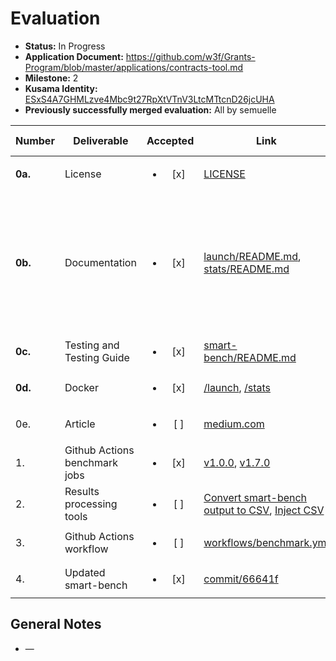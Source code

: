 # Evaluation

- **Status:** In Progress
- **Application Document:** https://github.com/w3f/Grants-Program/blob/master/applications/contracts-tool.md
- **Milestone:** 2
- **Kusama Identity:** [ESxS4A7GHMLzve4Mbc9t27RpXtVTnV3LtcMTtcnD26jcUHA](https://polkascan.io/pre/kusama/account/ESxS4A7GHMLzve4Mbc9t27RpXtVTnV3LtcMTtcnD26jcUHA)
- **Previously successfully merged evaluation:** All by semuelle

| Number | Deliverable | Accepted | Link | Evaluation Notes |
| ------ | ----------- | :------: | ---- |----------------- |
| **0a.** | License | <ul><li>[x] </li></ul> | [LICENSE](https://github.com/paritytech/smart-bench/blob/1be4373398c342b38beea7d45c85681c9c97739e/LICENSE) | GPLv3 |
| **0b.** | Documentation | <ul><li>[x] </li></ul> | [launch/README.md](https://github.com/paritytech/smart-bench/blob/1be4373398c342b38beea7d45c85681c9c97739e/launch/README.md), [stats/README.md](https://github.com/paritytech/smart-bench/blob/1be4373398c342b38beea7d45c85681c9c97739e/stats/README.md) | Describes building, running various chains, running the tool locally and generating data and graphs. |
| **0c.** | Testing and Testing Guide | <ul><li>[x] </li></ul> | [smart-bench/README.md](https://github.com/paritytech/smart-bench/blob/1be4373398c342b38beea7d45c85681c9c97739e/README.md#integration-tests) | — |
| **0d.** | Docker | <ul><li>[x] </li></ul> | [/launch](https://github.com/paritytech/smart-bench/blob/1be4373398c342b38beea7d45c85681c9c97739e/launch/smart_bench.Dockerfile), [/stats](https://github.com/paritytech/smart-bench/blob/1be4373398c342b38beea7d45c85681c9c97739e/stats/docker-compose.yml) | — |
| 0e. | Article | <ul><li>[ ] </li></ul> | [medium.com](https://medium.com/@s.miasojed/contracts-benchmarking-in-substrate-chains-6b0bf02dec2d) | to be reviewed |
| 1. | Github Actions benchmark jobs | <ul><li>[x] </li></ul> | [v1.0.0](https://github.com/paritytech/smart-bench/blob/92c22be26e0ed391eeeae2d709af307952d347d1/.github/workflows/benchmark.yml), [v1.7.0](https://github.com/paritytech/smart-bench/blob/5bdad1e5e615af5bfb7e77f9ccde71c567189a7b/.github/workflows/benchmark.yml) | — |
| 2. | Results processing tools | <ul><li>[ ] </li></ul> | [Convert smart-bench output to CSV](https://github.com/paritytech/smart-bench/blob/1be4373398c342b38beea7d45c85681c9c97739e/stats/smart_bench_to_csv.sh), [Inject CSV](https://github.com/paritytech/smart-bench/blob/1be4373398c342b38beea7d45c85681c9c97739e/stats/get_graph.sh) | — |
| 3. | Github Actions workflow | <ul><li>[ ] </li></ul> | [workflows/benchmark.yml](https://github.com/paritytech/smart-bench/blob/1be4373398c342b38beea7d45c85681c9c97739e/.github/workflows/benchmark.yml) | — |
| 4. | Updated smart-bench | <ul><li>[x] </li></ul> | [commit/66641f](https://github.com/paritytech/smart-bench/commit/66641f64b232eedd29f00ebc961f10f7e6abdf40) | — |


## General Notes

- —
